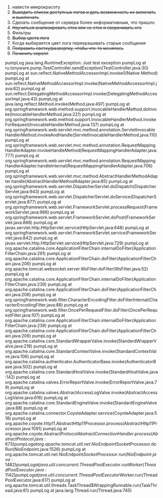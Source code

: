 1. навести микрокрасоту
2. ~~Выводить список доступных логов и дать возможность их включать и выключать~~
3. Сделать сообщение от сервера более информативным, что пришло
4. ~~Научиться анализировать стек или не стек и сворачивать его~~
5. Фильтры
6. ~~Выбор цвета лога~~
7. Когда выбирается цвет лога перекрашивать старые сообщения
7. ~~Поправить светку/развертку, чтобы что-то менялось~~
8. ~~Починить скролл~~

pumpLog java.lang.RuntimeException: Just test exception
pumpLog at ru.tonyware.pump.TestController.sendException(TestController.java:30)
pumpLog at sun.reflect.NativeMethodAccessorImpl.invoke0(Native Method)
pumpLog at sun.reflect.NativeMethodAccessorImpl.invoke(NativeMethodAccessorImpl.java:62)
pumpLog at sun.reflect.DelegatingMethodAccessorImpl.invoke(DelegatingMethodAccessorImpl.java:43)
pumpLog at java.lang.reflect.Method.invoke(Method.java:497)
pumpLog at org.springframework.web.method.support.InvocableHandlerMethod.doInvoke(InvocableHandlerMethod.java:221)
pumpLog at org.springframework.web.method.support.InvocableHandlerMethod.invokeForRequest(InvocableHandlerMethod.java:137)
pumpLog at org.springframework.web.servlet.mvc.method.annotation.ServletInvocableHandlerMethod.invokeAndHandle(ServletInvocableHandlerMethod.java:110)
pumpLog at org.springframework.web.servlet.mvc.method.annotation.RequestMappingHandlerAdapter.invokeHandleMethod(RequestMappingHandlerAdapter.java:777)
pumpLog at org.springframework.web.servlet.mvc.method.annotation.RequestMappingHandlerAdapter.handleInternal(RequestMappingHandlerAdapter.java:706)
pumpLog at org.springframework.web.servlet.mvc.method.AbstractHandlerMethodAdapter.handle(AbstractHandlerMethodAdapter.java:85)
pumpLog at org.springframework.web.servlet.DispatcherServlet.doDispatch(DispatcherServlet.java:943)
pumpLog at org.springframework.web.servlet.DispatcherServlet.doService(DispatcherServlet.java:877)
pumpLog at org.springframework.web.servlet.FrameworkServlet.processRequest(FrameworkServlet.java:966)
pumpLog at org.springframework.web.servlet.FrameworkServlet.doPost(FrameworkServlet.java:868)
pumpLog at javax.servlet.http.HttpServlet.service(HttpServlet.java:648)
pumpLog at org.springframework.web.servlet.FrameworkServlet.service(FrameworkServlet.java:842)
pumpLog at javax.servlet.http.HttpServlet.service(HttpServlet.java:729)
pumpLog at org.apache.catalina.core.ApplicationFilterChain.internalDoFilter(ApplicationFilterChain.java:291)
pumpLog at org.apache.catalina.core.ApplicationFilterChain.doFilter(ApplicationFilterChain.java:206)
pumpLog at org.apache.tomcat.websocket.server.WsFilter.doFilter(WsFilter.java:52)
pumpLog at org.apache.catalina.core.ApplicationFilterChain.internalDoFilter(ApplicationFilterChain.java:239)
pumpLog at org.apache.catalina.core.ApplicationFilterChain.doFilter(ApplicationFilterChain.java:206)
pumpLog at org.springframework.web.filter.CharacterEncodingFilter.doFilterInternal(CharacterEncodingFilter.java:88)
pumpLog at org.springframework.web.filter.OncePerRequestFilter.doFilter(OncePerRequestFilter.java:107)
pumpLog at org.apache.catalina.core.ApplicationFilterChain.internalDoFilter(ApplicationFilterChain.java:239)
pumpLog at org.apache.catalina.core.ApplicationFilterChain.doFilter(ApplicationFilterChain.java:206)
pumpLog at org.apache.catalina.core.StandardWrapperValve.invoke(StandardWrapperValve.java:219)
pumpLog at org.apache.catalina.core.StandardContextValve.invoke(StandardContextValve.java:106)
pumpLog at org.apache.catalina.authenticator.AuthenticatorBase.invoke(AuthenticatorBase.java:502)
pumpLog at org.apache.catalina.core.StandardHostValve.invoke(StandardHostValve.java:142)
pumpLog at org.apache.catalina.valves.ErrorReportValve.invoke(ErrorReportValve.java:79)
pumpLog at org.apache.catalina.valves.AbstractAccessLogValve.invoke(AbstractAccessLogValve.java:616)
pumpLog at org.apache.catalina.core.StandardEngineValve.invoke(StandardEngineValve.java:88)
pumpLog at org.apache.catalina.connector.CoyoteAdapter.service(CoyoteAdapter.java:518)
pumpLog at org.apache.coyote.http11.AbstractHttp11Processor.process(AbstractHttp11Processor.java:1091)
pumpLog at org.apache.coyote.AbstractProtocol$AbstractConnectionHandler.process(AbstractProtocol.java:673)
pumpLog at org.apache.tomcat.util.net.NioEndpoint$SocketProcessor.doRun(NioEndpoint.java:1526)
pumpLog at org.apache.tomcat.util.net.NioEndpoint$SocketProcessor.run(NioEndpoint.java:1482)
pumpLog at java.util.concurrent.ThreadPoolExecutor.runWorker(ThreadPoolExecutor.java:1142)
pumpLog at java.util.concurrent.ThreadPoolExecutor$Worker.run(ThreadPoolExecutor.java:617)
pumpLog at org.apache.tomcat.util.threads.TaskThread$WrappingRunnable.run(TaskThread.java:61)
pumpLog at java.lang.Thread.run(Thread.java:745)